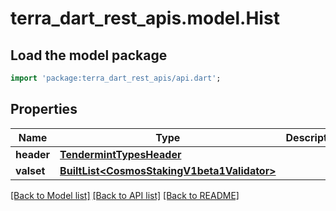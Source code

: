 # terra_dart_rest_apis.model.Hist

## Load the model package
```dart
import 'package:terra_dart_rest_apis/api.dart';
```

## Properties
Name | Type | Description | Notes
------------ | ------------- | ------------- | -------------
**header** | [**TendermintTypesHeader**](TendermintTypesHeader.md) |  | [optional] 
**valset** | [**BuiltList&lt;CosmosStakingV1beta1Validator&gt;**](CosmosStakingV1beta1Validator.md) |  | [optional] 

[[Back to Model list]](../README.md#documentation-for-models) [[Back to API list]](../README.md#documentation-for-api-endpoints) [[Back to README]](../README.md)


